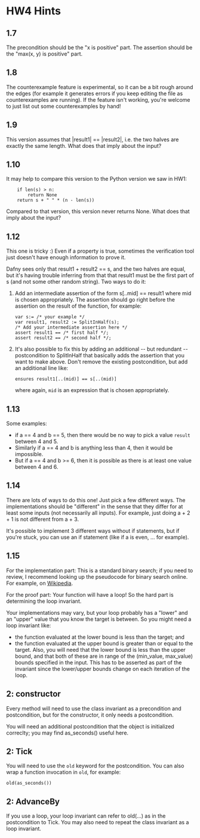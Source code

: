 # HW4 Hints

## 1.7

The precondition should be the "x is positive" part.
The assertion should be the "max(x, y) is positive" part.

## 1.8

The counterexample feature is experimental, so it can be
a bit rough around the edges (for example it generates errors if you
keep editing the file as counterexamples are running).
If the feature isn't working, you're welcome to just list out some
counterexamples by hand!

## 1.9

This version assumes that |result1| == |result2|, i.e. the two
halves are exactly the same length. What does that imply about the input?

## 1.10

It may help to compare this version to the Python version we saw in HW1:
```
    if len(s) > n:
        return None
    return s + " " * (n - len(s))
```

Compared to that version, this version never returns None.
What does that imply about the input?

## 1.12

This one is tricky :)
Even if a property is true, sometimes the verification tool just
doesn't have enough information to prove it.

Dafny sees only that result1 + result2 == s,
and the two halves are equal, but it's having trouble inferring
from that that result1 must be the first part of s
(and not some other random string).
Two ways to do it:

1. Add an intermediate assertion of the form s[..mid] == result1 where mid is chosen
   appropriately. The assertion should go right before the assertion on
   the result of the function, for example:
   ```
   var s:= /* your example */
   var result1, result2 := SplitInHalf(s);
   /* Add your intermediate assertion here */
   assert result1 == /* first half */;
   assert result2 == /* second half */;
   ```

2. It's also possible to fix this by adding an additional -- but redundant
   -- postcondition to SplitInHalf that basically adds the assertion that
   you want to make above. Don't remove the existing postcondition, but add
   an additional line like:
   ```
   ensures result1[..(mid)] == s[..(mid)]
   ```
   where again, `mid` is an expression that is chosen appropriately.

## 1.13

Some examples:
- if a == 4 and b == 5, then there would be no way to pick a value
  `result` between 4 and 5.
- Similarly if a == 4 and b is anything less than 4, then it would be impossible.
- But if a == 4 and b >= 6, then it is possible as there is at least one
  value between 4 and 6.

## 1.14

There are lots of ways to do this one! Just pick a few different ways.
The implementations should be "different" in the sense that they differ
for at least some inputs (not necessarily all inputs).
For example, just doing a + 2 + 1 is not different from a + 3.

It's possible to implement 3 different ways without if statements, but if you're
stuck, you can use an if statement (like if a is even, ... for example).

## 1.15

For the implementation part:
This is a standard binary search; if you need to review, I recommend looking
up the pseudocode for binary search online. For example, on
[Wikipedia](https://en.wikipedia.org/wiki/Binary_search_algorithm#Algorithm).

For the proof part:
Your function will have a loop!
So the hard part is determining the loop invariant.

Your implementations may vary, but your loop probably has a "lower" and an "upper"
value that you know the target is between. So you might need a loop invariant like:
   - the function evaluated at the lower bound is less than the target; and
   - the function evaluated at the upper bound is greater than or equal to the target.
Also, you will need that the lower bound is less than the upper bound, and that
both of these are in range of the (min_value, max_value) bounds specified in the input.
This has to be asserted as part of the invariant since the lower/upper bounds change
on each iteration of the loop.

## 2: constructor

Every method will need to use the class invariant as a precondition
and postcondition, but for the constructor, it only needs a
postcondition.

You will need an additional postcondition that the object is
initialized correclty; you may find as_seconds() useful here.

## 2: Tick

You will need to use the `old` keyword for the postcondition.
You can also wrap a function invocation in `old`, for example:

```
old(as_seconds())
```

## 2: AdvanceBy

If you use a loop, your loop invariant
can refer to old(...) as in the postcondition to Tick.
You may also need to repeat the class invariant as a loop invariant.

